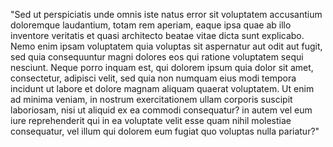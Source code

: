 "Sed ut perspiciatis unde omnis iste natus error
sit voluptatem accusantium doloremque laudantium,
totam rem aperiam, eaque ipsa quae ab illo inventore
veritatis et quasi architecto beatae vitae dicta
sunt explicabo. Nemo enim ipsam voluptatem quia voluptas sit aspernatur aut odit aut fugit,
sed quia
consequuntur magni dolores eos qui ratione voluptatem sequi nesciunt. Neque porro inquam est, qui dolorem ipsum quia dolor sit amet,
consectetur, adipisci velit, sed quia non numquam eius modi tempora incidunt ut labore et dolore magnam aliquam quaerat voluptatem. Ut enim ad minima veniam, in nostrum exercitationem ullam corporis suscipit laboriosam, nisi ut aliquid ex ea commodi consequatur? in autem vel eum iure reprehenderit qui in ea voluptate velit esse quam nihil molestiae consequatur, vel illum qui dolorem eum fugiat quo voluptas nulla pariatur?"